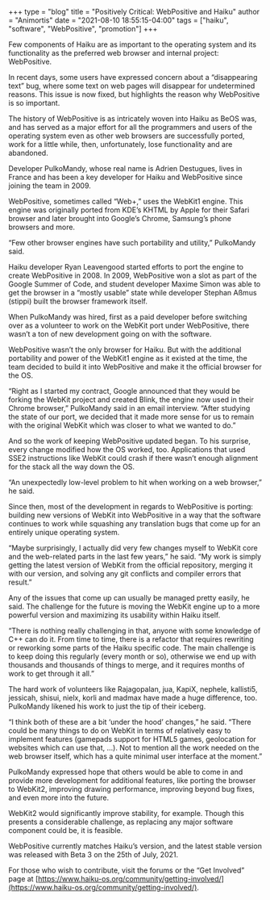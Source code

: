 +++
type = "blog"
title = "Positively Critical: WebPositive and Haiku"
author = "Animortis"
date = "2021-08-10 18:55:15-04:00"
tags = ["haiku", "software", "WebPositive", "promotion"]
+++

Few components of Haiku are as important to the operating system and its functionality as the preferred web browser and internal project: WebPositive.  

In recent days, some users have expressed concern about a “disappearing text” bug, where some text on web pages will disappear for undetermined reasons. This issue is now fixed, but highlights the reason why WebPositive is so important.  

The history of WebPositive is as intricately woven into Haiku as BeOS was, and has served as a major effort for all the programmers and users of the operating system even as other web browsers are successfully ported, work for a little while, then, unfortunately, lose functionality and are abandoned.  

Developer PulkoMandy, whose real name is Adrien Destugues, lives in France and has been a key developer for Haiku and WebPositive since joining the team in 2009.  

WebPositive, sometimes called “Web+,” uses the WebKit1 engine. This engine was originally ported from KDE’s KHTML by Apple for their Safari browser and later brought into Google’s Chrome, Samsung’s phone browsers and more.  

“Few other browser engines have such portability and utility,” PulkoMandy said.  

Haiku developer Ryan Leavengood started efforts to port the engine to create WebPositive in 2008. In 2009, WebPositive won a slot as part of the Google Summer of Code, and student developer Maxime Simon was able to get the browser in a “mostly usable” state while developer Stephan Aßmus (stippi) built the browser framework itself.   

When PulkoMandy was hired, first as a paid developer before switching over as a volunteer to work on the WebKit port under WebPositive, there wasn’t a ton of new development going on with the software.  

WebPositive wasn’t the only browser for Haiku. But with the additional portability and power of the WebKit1 engine as it existed at the time, the team decided to build it into  WebPositive and make it the official browser for the OS.  

“Right as I started my contract, Google announced that they would be forking the WebKit project and created Blink, the engine now used in their Chrome browser,” PulkoMandy said in an email interview. “After studying the state of our port, we decided that it made more sense for us to remain with the original WebKit which was closer to what we wanted to do.”  

And so the work of keeping WebPositive updated began. To his surprise, every change modified how the OS worked, too. Applications that used SSE2 instructions like WebKit could crash if there wasn’t enough alignment for the stack all the way down the OS.  

“An unexpectedly low-level problem to hit when working on a web browser,” he said.  

Since then, most of the development in regards to WebPositive is porting: building new versions of WebKit into WebPositive in a way that the software continues to work while squashing any translation bugs that come up for an entirely unique operating system.  

“Maybe surprisingly, I actually did very few changes myself to WebKit core and the web-related parts in the last few years,” he said. “My work is simply getting the latest version of WebKit from the official repository, merging it with our version, and solving any git conflicts and compiler errors that result.”  

Any of the issues that come up can usually be managed pretty easily, he said. The challenge for the future is moving the WebKit engine up to a more powerful version and maximizing its usability within Haiku itself.  

“There is nothing really challenging in that, anyone with some knowledge of C++ can do it. From time to time, there is a refactor that requires rewriting or reworking some parts of the Haiku specific code. The main challenge is to keep doing this regularly (every month or so), otherwise we end up with thousands and thousands of things to merge, and it requires months of work to get through it all.”  

The hard work of volunteers like Rajagopalan, jua, KapiX, nephele, kallisti5, jessicah, shisui, nielx, korli and madmax have made a huge difference, too. PulkoMandy likened his work to just the tip of their iceberg.  

“I think both of these are a bit ‘under the hood’ changes,” he said. “There could be many things to do on WebKit in terms of relatively easy to implement features (gamepads support for HTML5 games, geolocation for websites which can use that, …). Not to mention all the work needed on the web browser itself, which has a quite minimal user interface at the moment.”  

PulkoMandy expressed hope that others would be able to come in and provide more development for additional features, like porting the browser to WebKit2, improving drawing performance, improving beyond bug fixes, and even more into the future.  

WebKit2 would significantly improve stability, for example. Though this presents a considerable challenge, as replacing any major software component could be, it is feasible.  

WebPositive currently matches Haiku’s version, and the latest stable version was released with Beta 3 on the 25th of July, 2021.  

For those who wish to contribute, visit the forums or the “Get Involved” page at [https://www.haiku-os.org/community/getting-involved/](https://www.haiku-os.org/community/getting-involved/).
